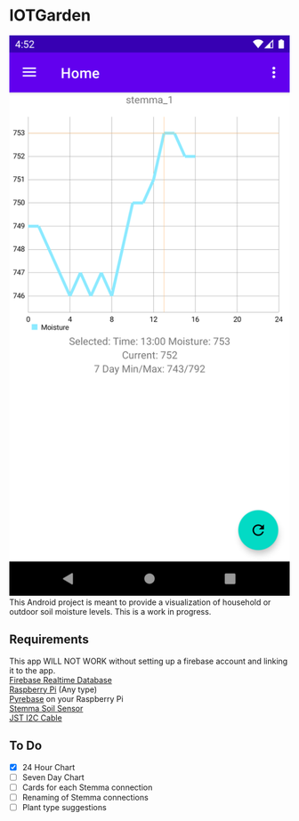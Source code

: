 # IOTGarden
![Current Progress](progress.png)<br>
This Android project is meant to provide a visualization of household or outdoor soil moisture levels.
This is a work in progress.

**Requirements**
---

This app WILL NOT WORK without setting up a firebase account and linking it to the app.<br>
[Firebase Realtime Database](https://firebase.google.com/)<br>
[Raspberry Pi](https://www.raspberrypi.org/products/raspberry-pi-4-model-b/) (Any type)<br>
[Pyrebase](https://github.com/thisbejim/Pyrebase) on your Raspberry Pi <br>
[Stemma Soil Sensor](https://www.adafruit.com/product/4026) <br>
[JST I2C Cable](https://www.adafruit.com/product/3955) <br>

**To Do**
---
- [x] 24 Hour Chart
- [ ] Seven Day Chart
- [ ] Cards for each Stemma connection
- [ ] Renaming of Stemma connections
- [ ] Plant type suggestions
